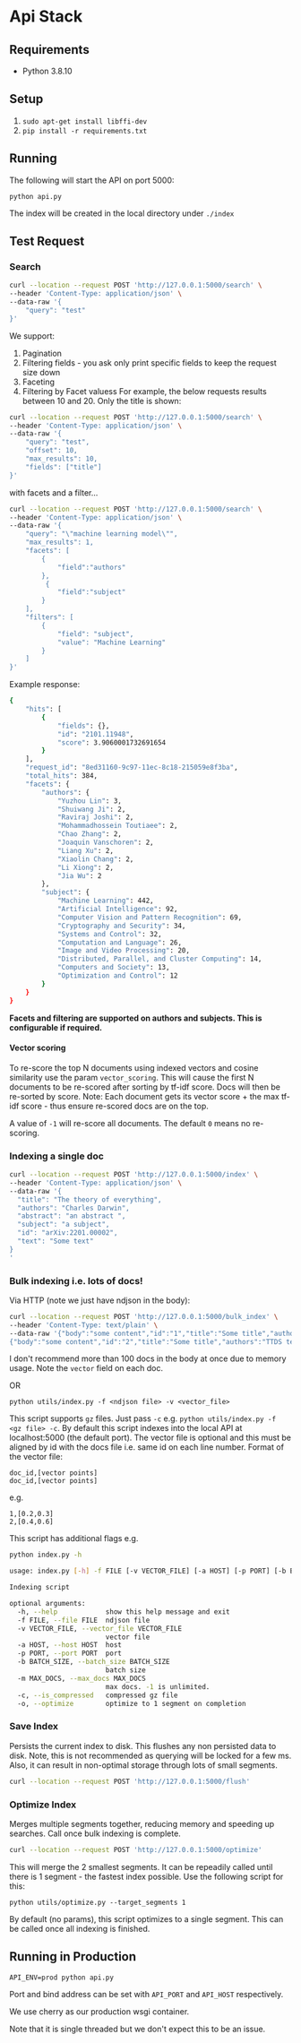 # Api Stack

## Requirements

- Python 3.8.10

## Setup

1. `sudo apt-get install libffi-dev`
2. `pip install -r requirements.txt`


## Running 

The following will start the API on port 5000:

`python api.py`

The index will be created in the local directory under `./index`

## Test Request

### Search

```bash
curl --location --request POST 'http://127.0.0.1:5000/search' \
--header 'Content-Type: application/json' \
--data-raw '{
    "query": "test"
}'
```

We support:

1. Pagination
2. Filtering fields - you ask only print specific fields to keep the request size down
3. Faceting
4. Filtering by Facet valuess
For example, the below requests results between 10 and 20. Only the title is shown:


```bash
curl --location --request POST 'http://127.0.0.1:5000/search' \
--header 'Content-Type: application/json' \
--data-raw '{
    "query": "test",
    "offset": 10,
    "max_results": 10,
    "fields": ["title"]
}'
```

with facets and a filter...

```bash
curl --location --request POST 'http://127.0.0.1:5000/search' \
--header 'Content-Type: application/json' \
--data-raw '{
    "query": "\"machine learning model\"",
    "max_results": 1,
    "facets": [
        {
            "field":"authors"
        },
         {
            "field":"subject"
        }
    ],
    "filters": [
        {
            "field": "subject",
            "value": "Machine Learning"
        }
    ]
}'
```

Example response:

```bash
{
    "hits": [
        {
            "fields": {},
            "id": "2101.11948",
            "score": 3.9060001732691654
        }
    ],
    "request_id": "8ed31160-9c97-11ec-8c18-215059e8f3ba",
    "total_hits": 384,
    "facets": {
        "authors": {
            "Yuzhou Lin": 3,
            "Shuiwang Ji": 2,
            "Raviraj Joshi": 2,
            "Mohammadhossein Toutiaee": 2,
            "Chao Zhang": 2,
            "Joaquin Vanschoren": 2,
            "Liang Xu": 2,
            "Xiaolin Chang": 2,
            "Li Xiong": 2,
            "Jia Wu": 2
        },
        "subject": {
            "Machine Learning": 442,
            "Artificial Intelligence": 92,
            "Computer Vision and Pattern Recognition": 69,
            "Cryptography and Security": 34,
            "Systems and Control": 32,
            "Computation and Language": 26,
            "Image and Video Processing": 20,
            "Distributed, Parallel, and Cluster Computing": 14,
            "Computers and Society": 13,
            "Optimization and Control": 12
        }
    }
}
```

**Facets and filtering are supported on authors and subjects. This is configurable if required.**

#### Vector scoring

To re-score the top N documents using indexed vectors and cosine similarity use the param `vector_scoring`. 
This will cause the first N documents to be re-scored after sorting by tf-idf score. Docs will then be re-sorted by score. 
Note: Each document gets its vector score + the max tf-idf score - thus ensure re-scored docs are on the top.

A value of `-1` will re-score all documents. The default `0` means no re-scoring.

### Indexing a single doc


```bash
curl --location --request POST 'http://127.0.0.1:5000/index' \
--header 'Content-Type: application/json' \
--data-raw '{
  "title": "The theory of everything",
  "authors": "Charles Darwin",
  "abstract": "an abstract ",
  "subject": "a subject",
  "id": "arXiv:2201.00002",
  "text": "Some text"
}
'
```

### Bulk indexing i.e. lots of docs!

Via HTTP (note we just have ndjson in the body):

```bash
curl --location --request POST 'http://127.0.0.1:5000/bulk_index' \
--header 'Content-Type: text/plain' \
--data-raw '{"body":"some content","id":"1","title":"Some title","authors":"TTDS team","subject":"a subject","abstract":"abstract","vector":[0.2,0.2]}
{"body":"some content","id":"2","title":"Some title","authors":"TTDS team","subject":"a subject","abstract":"abstract","vector":[0.2,0.2]}'
```

I don't recommend more than 100 docs in the body at once due to memory usage. Note the `vector` field on each doc.

OR

`python utils/index.py -f <ndjson file> -v <vector_file>` 

This script supports `gz` files. Just pass `-c` e.g. `python utils/index.py -f <gz file> -c`. By default this script
indexes into the local API at localhost:5000 (the default port). The vector file is optional and this must be aligned by id with the 
docs file i.e. same id on each line number. Format of the vector file:
```
doc_id,[vector points]
doc_id,[vector points]
```

e.g.

```
1,[0.2,0.3]
2,[0.4,0.6]
```

This script has additional flags e.g.

```bash
python index.py -h

usage: index.py [-h] -f FILE [-v VECTOR_FILE] [-a HOST] [-p PORT] [-b BATCH_SIZE] [-m MAX_DOCS] [-c] [-o]

Indexing script

optional arguments:
  -h, --help            show this help message and exit
  -f FILE, --file FILE  ndjson file
  -v VECTOR_FILE, --vector_file VECTOR_FILE
                        vector file
  -a HOST, --host HOST  host
  -p PORT, --port PORT  port
  -b BATCH_SIZE, --batch_size BATCH_SIZE
                        batch size
  -m MAX_DOCS, --max_docs MAX_DOCS
                        max docs. -1 is unlimited.
  -c, --is_compressed   compressed gz file
  -o, --optimize        optimize to 1 segment on completion
```

### Save Index

Persists the current index to disk. This flushes any non persisted data to disk. Note, this is not recommended as querying
will be locked for a few ms. Also, it can result in non-optimal storage through lots of small segments.

```bash
curl --location --request POST 'http://127.0.0.1:5000/flush'
```

### Optimize Index

Merges multiple segments together, reducing memory and speeding up searches. Call once bulk indexing is complete.

```bash
curl --location --request POST 'http://127.0.0.1:5000/optimize'
```

This will merge the 2 smallest segments. It can be repeadily called until there is 1 segment - the fastest index possible.
Use the following script for this:

```
python utils/optimize.py --target_segments 1
```

By default (no params), this script optimizes to a single segment. This can be called once all indexing is finished.

## Running in Production

`API_ENV=prod python api.py`

Port and bind address can be set with `API_PORT` and `API_HOST` respectively.

We use cherry as our production wsgi container.

Note that it is single threaded but we don't expect this to be an issue.